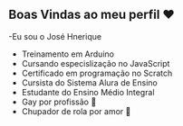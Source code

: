 ## Boas Vindas ao meu perfil ❤

-Eu sou o José Hnerique
- Treinamento em Arduino
- Cursando especislização no JavaScript
- Certificado em programação no Scratch
- Cursista do Sistema Alura de Ensino
- Estudante do Ensino Médio Integral
- Gay por profissão 🌈
- Chupador de rola por amor 💚
  

